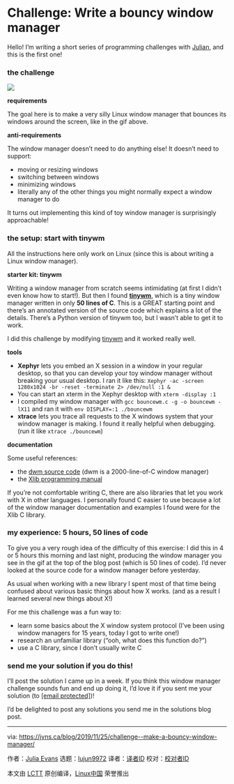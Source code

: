 [#]: collector: (lujun9972)
[#]: translator: ( )
[#]: reviewer: ( )
[#]: publisher: ( )
[#]: url: ( )
[#]: subject: (Challenge: Write a bouncy window manager)
[#]: via: (https://jvns.ca/blog/2019/11/25/challenge--make-a-bouncy-window-manager/)
[#]: author: (Julia Evans https://jvns.ca/)

Challenge: Write a bouncy window manager
======

Hello! I’m writing a short series of programming challenges with [Julian][1], and this is the first one!

### the challenge

![][2]

**requirements**

The goal here is to make a very silly Linux window manager that bounces its windows around the screen, like in the gif above.

**anti-requirements**

The window manager doesn’t need to do anything else! It doesn’t need to support:

  * moving or resizing windows
  * switching between windows
  * minimizing windows
  * literally any of the other things you might normally expect a window manager to do



It turns out implementing this kind of toy window manager is surprisingly approachable!

### the setup: start with tinywm

All the instructions here only work on Linux (since this is about writing a Linux window manager).

**starter kit: tinywm**

Writing a window manager from scratch seems intimidating (at first I didn’t even know how to start!). But then I found **[tinywm][3]**, which is a tiny window manager written in only **50 lines of C**. This is a GREAT starting point and there’s an annotated version of the source code which explains a lot of the details. There’s a Python version of tinywm too, but I wasn’t able to get it to work.

I did this challenge by modifying [tinywm][3] and it worked really well.

**tools**

  * **Xephyr** lets you embed an X session in a window in your regular desktop, so that you can develop your toy window manager without breaking your usual desktop. I ran it like this: `Xephyr -ac -screen 1280x1024 -br -reset -terminate 2> /dev/null :1 &`
  * You can start an xterm in the Xephyr desktop with `xterm -display :1`
  * I compiled my window manager with `gcc bouncewm.c -g -o bouncewm -lX11` and ran it with `env DISPLAY=:1 ./bouncewm`
  * **xtrace** lets you trace all requests to the X windows system that your window manager is making. I found it really helpful when debugging. (run it like `xtrace ./bouncewm`)



**documentation**

Some useful references:

  * the [dwm source code][4] (dwm is a 2000-line-of-C window manager)
  * the [Xlib programming manual][5]



If you’re not comfortable writing C, there are also libraries that let you work with X in other languages. I personally found C easier to use because a lot of the window manager documentation and examples I found were for the Xlib C library.

### my experience: 5 hours, 50 lines of code

To give you a very rough idea of the difficulty of this exercise: I did this in 4 or 5 hours this morning and last night, producing the window manager you see in the gif at the top of the blog post (which is 50 lines of code). I’d never looked at the source code for a window manager before yesterday.

As usual when working with a new library I spent most of that time being confused about various basic things about how X works. (and as a result I learned several new things about X!)

For me this challenge was a fun way to:

  * learn some basics about the X window system protocol (I’ve been using window managers for 15 years, today I got to write one!)
  * research an unfamiliar library (“ooh, what does this function do?”)
  * use a C library, since I don’t usually write C



### send me your solution if you do this!

I’ll post the solution I came up in a week. If you think this window manager challenge sounds fun and end up doing it, I’d love it if you sent me your solution (to [[email protected]][6])!

I’d be delighted to post any solutions you send me in the solutions blog post.

--------------------------------------------------------------------------------

via: https://jvns.ca/blog/2019/11/25/challenge--make-a-bouncy-window-manager/

作者：[Julia Evans][a]
选题：[lujun9972][b]
译者：[译者ID](https://github.com/译者ID)
校对：[校对者ID](https://github.com/校对者ID)

本文由 [LCTT](https://github.com/LCTT/TranslateProject) 原创编译，[Linux中国](https://linux.cn/) 荣誉推出

[a]: https://jvns.ca/
[b]: https://github.com/lujun9972
[1]: http://www.cipht.net/2017/10/03/are-jump-tables-always-fastest.html
[2]: https://jvns.ca/images/bouncewm.gif
[3]: http://incise.org/tinywm.html
[4]: https://git.suckless.org/dwm/file/dwm.c.html
[5]: https://tronche.com/gui/x/xlib/
[6]: https://jvns.ca/cdn-cgi/l/email-protection
